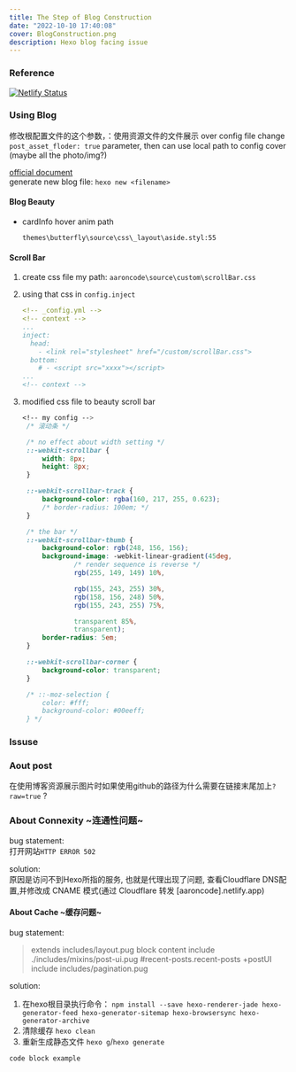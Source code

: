 ```yaml
---
title: The Step of Blog Construction
date: "2022-10-10 17:40:08"
cover: BlogConstruction.png
description: Hexo blog facing issue
---
```


### Reference

[![Netlify Status](https://api.netlify.com/api/v1/badges/6417f999-72a6-4ebd-994d-0d5118d42bb3/deploy-status)](https://app.netlify.com/sites/sprightly-croquembouche-951681/deploys)  

### Using Blog

修改根配置文件的这个参数，：使用资源文件的文件展示
over config file change `post_asset_floder: true` parameter, then can use local path to config cover (maybe all the photo/img?)

[official document](https://hexo.io/zh-cn/docs/writing.html)  
generate new blog file:
`hexo new <filename>`

#### Blog Beauty

- cardInfo hover anim path

  `themes\butterfly\source\css\_layout\aside.styl:55`

#### Scroll Bar

1. create css file
   my path: `aaroncode\source\custom\scrollBar.css`
2. using that css in `config.inject`

   ```yml
   <!-- _config.yml -->
   <!-- context -->
   ...
   inject:
     head:
       - <link rel="stylesheet" href="/custom/scrollBar.css">
     bottom:
       # - <script src="xxxx"></script>
   ...
   <!-- context -->
   ```

3. modified css file to beauty scroll bar

   ```css
   <!-- my config -->
    /* 滚动条 */
   
    /* no effect about width setting */
    ::-webkit-scrollbar {
        width: 8px;
        height: 8px;
    }
   
    ::-webkit-scrollbar-track {
        background-color: rgba(160, 217, 255, 0.623);
        /* border-radius: 100em; */
    }
   
    /* the bar */
    ::-webkit-scrollbar-thumb {
        background-color: rgb(248, 156, 156);
        background-image: -webkit-linear-gradient(45deg,
                /* render sequence is reverse */
                rgb(255, 149, 149) 10%,
   
                rgb(155, 243, 255) 30%,
                rgb(158, 156, 248) 50%,
                rgb(155, 243, 255) 75%,
   
                transparent 85%,
                transparent);
        border-radius: 5em;
    }
   
    ::-webkit-scrollbar-corner {
        background-color: transparent;
    }
   
    /* ::-moz-selection {
        color: #fff;
        background-color: #00eeff;
    } */
   ```

### Issuse

### Aout post

在使用博客资源展示图片时如果使用github的路径为什么需要在链接末尾加上`?raw=true` ?

### About Connexity ~连通性问题~

bug statement:  
打开网站`HTTP ERROR 502`  

solution:  
原因是访问不到Hexo所指的服务, 也就是代理出现了问题, 查看Cloudflare DNS配置,并修改成 CNAME 模式(通过 Cloudflare 转发 [aaroncode].netlify.app)

#### About Cache ~缓存问题~

bug statement:  
> extends includes/layout.pug block content include ./includes/mixins/post-ui.pug #recent-posts.recent-posts +postUI include includes/pagination.pug

solution:  

1. 在hexo根目录执行命令：
`npm install --save hexo-renderer-jade hexo-generator-feed hexo-generator-sitemap hexo-browsersync hexo-generator-archive`  
2. 清除缓存
`hexo clean`  
3. 重新生成静态文件
`hexo g`/`hexo generate`

```C++
code block example
```
